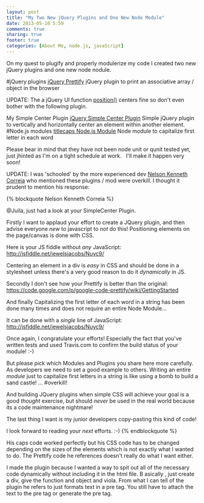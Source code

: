 ```yaml
---
layout: post
title: "My Two New jQuery Plugins and One New Node Module"
date: 2013-05-16 5:59
comments: true
sharing: true
footer: true
categories: [About Me, node.js, javaScript]
---
```


On my quest to plugify and properly modulerize my code I created two new jQuery plugins and one new node nodule.

  <!-- more -->

#jQuery plugins
[jQuery Prettify](https://github.com/jewelsjacobs/jquery.prettify)
jQuery plugin to print an associative array / object in the browser

UPDATE: The a jQuery UI function [position()](http://api.jqueryui.com/position/) centers fine so don't
even bother with the following plugin.

My Simple Center Plugin
[jQuery Simple Center Plugin](https://github.com/jewelsjacobs/jquery.simpleCenter)
Simple jQuery plugin to vertically and horizontally center an element within another element.
#Node.js modules
[titlecaps Node.js Module](https://npmjs.org/package/titlecaps)
Node module to capitalize first letter in each word

Please bear in mind that they have not been node unit or qunit tested yet, just jhinted as I'm on a tight schedule at work.  
I'll make it happen very soon!

UPDATE:  I was 'schooled' by the more experienced dev
[Nelson Kenneth Correia](http://uk.linkedin.com/in/nelsonic/)
who mentioned these plugins / mod were overkill.
I thought it prudent to mention his response:

  {% blockquote Nelson Kenneth Correia %}

@Juila, just had a look at your SimpleCenter Plugin.

Firstly I want to applaud your effort to create a JQuery plugin, 
and then advise everyone *new* to javascript to *not* do this! 
Positioning elements on the page/canvas is done with CSS. 

Here is your JS fiddle without *any* JavaScript: http://jsfiddle.net/jewelsjacobs/Nuyc9/ 

Centering an element in a div is *easy* in CSS and should be done in a stylesheet unless there's a very good reason to do it *dynamically* in JS. 

Secondly I don't see how your Prettify is better than the original: https://code.google.com/p/google-code-prettify/wiki/GettingStarted 

And finally Capitalizing the first letter of each word in a string has been done many times and does not require an entire Node Module... 

It can be done with a *single* line of JavaScript: 
http://jsfiddle.net/jewelsjacobs/Nuyc9/ 

Once again, I congratulate your efforts! 
Especially the fact that you've written tests and used Travis.com to confirm the build status of your module! :-) 

But please pick which Modules and Plugins you share here more carefully. 
As developers we need to set a good example to others. 
Writing an entire *module* just to capitalize first letters in a string is like using a bomb to build a sand castle! ... #overkill! 

And building JQuery plugins when simple CSS will achieve your goal is a good *thought* exercise, but should *never* be used in the real world because its a code maintenance nightmare! 

The last thing I want is my junior developers copy-pasting this kind of code! 

I look forward to reading your *next* efforts. :-)
  {% endblockquote %}

His caps code worked perfectly but his CSS code has to be changed depending on the sizes of the elements which is
not exactly what I wanted to do.  The Prettify code he references doesn't really do what I want either.

I made the plugin because I wanted a way to spit out all of the necessary code dynamically without including it in the html file. B
asically , just create a div, give the function and object and viola. From what I can tell of the plugin he refers to just formats text in a pre tag.
You still have to attach the text to the pre tag or generate the pre tag.
